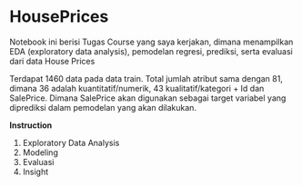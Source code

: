 # HousePrices
Notebook ini berisi Tugas Course yang saya kerjakan, dimana menampilkan EDA (exploratory data analysis), pemodelan regresi, prediksi, serta evaluasi dari data House Prices

Terdapat 1460 data pada data train. Total jumlah atribut sama dengan 81, dimana 36 adalah kuantitatif/numerik, 43 kualitatif/kategori + Id dan SalePrice. Dimana SalePrice akan digunakan sebagai target variabel yang diprediksi dalam pemodelan yang akan dilakukan.

**Instruction**
1. Exploratory Data Analysis
2. Modeling
3. Evaluasi
4. Insight
